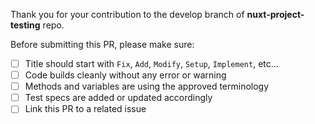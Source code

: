 Thank you for your contribution to the develop branch of **nuxt-project-testing** repo.
 
Before submitting this PR, please make sure:

- [ ] Title should start with `Fix`, `Add`, `Modify`, `Setup`, `Implement`, etc...
- [ ] Code builds cleanly without any error or warning
- [ ] Methods and variables are using the approved terminology
- [ ] Test specs are added or updated accordingly
- [ ] Link this PR to a related issue
